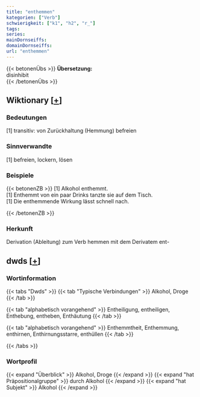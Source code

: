 ```yaml
---
title: "enthemmen"
kategorien: ["Verb"]
schwierigkeit: ["k1", "h2", "r_"]
tags:
series:
mainDornseiffs:
domainDornseiffs:
url: "enthemmen"
---
```


{{< betonenÜbs >}}
**Übersetzung:**  
disinhibit  
{{< /betonenÜbs >}}

## Wiktionary [[+](https://de.wiktionary.org/wiki/enthemmen)]

### Bedeutungen
[1] transitiv: von Zurückhaltung (Hemmung) befreien  

### Sinnverwandte
[1] befreien, lockern, lösen  

### Beispiele
{{< betonenZB >}}
[1] Alkohol enthemmt.  
[1] Enthemmt von ein paar Drinks tanzte sie auf dem Tisch.  
[1] Die enthemmende Wirkung lässt schnell nach.  

{{< /betonenZB >}}
### Herkunft
Derivation (Ableitung) zum Verb hemmen mit dem Derivatem ent-  



## dwds [[+](https://www.dwds.de/wb/enthemmen)]

### Wortinformation
{{< tabs "Dwds" >}}
{{< tab "Typische Verbindungen" >}}
Alkohol, Droge
{{< /tab >}}

{{< tab "alphabetisch vorangehend" >}}
Entheiligung, entheiligen, Enthebung, entheben, Enthäutung
{{< /tab >}}

{{< tab "alphabetisch vorangehend" >}}
Enthemmtheit, Enthemmung, enthirnen, Enthirnungsstarre, enthüllen
{{< /tab >}}

{{< /tabs >}}

### Wortprofil
{{< expand "Überblick" >}} Alkohol, Droge {{< /expand >}}
{{< expand "hat Präpositionalgruppe" >}} durch Alkohol {{< /expand >}}
{{< expand "hat Subjekt" >}} Alkohol {{< /expand >}}


